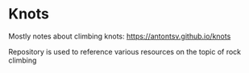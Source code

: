 # Knots
Mostly notes about climbing knots:
https://antontsv.github.io/knots

Repository is used to reference various resources on the topic of rock climbing
